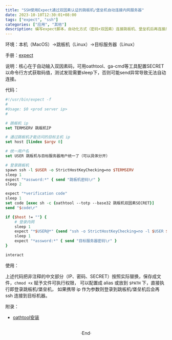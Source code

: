 ```yaml
---
title: "SSH使用Expect通过双因素认证的跳板机/堡垒机自动连接内网服务器"
date: 2023-10-10T12:30:01+08:00
tags: ["expect", "ssh"]
categories: ["应用", "其他"]
description: 编写expect脚本，自动化方式（密码+双因素）连接跳板机、堡垒机后再连接后续的内网Linux服务器（密码）。
---
```


环境：本机（MacOS）->跳板机（Linux）->目标服务器（Linux）

手册：[expect](https://linux.die.net/man/1/expect)

说明：核心在于自动输入双因素码，可用oathtool、ga-cmd等工具配置SECRET以命令行方式获取码值，测试发现需要sleep下，否则可能send异常导致无法自动连接。

代码：
```tcl
#!/usr/bin/expect -f
#
#Usage: $0 <prod server ip>
#

# 跳板机 ip
set TERMSERV 跳板机IP

# 通过跳板机才能访问的目标主机 ip
set host [lindex $argv 0]

# 统一用户名
set USER 跳板机与目标服务器用户统一了（可以具体分开）

# 登录跳板机
spawn ssh -l $USER -o StrictHostKeyChecking=no $TERMSERV
sleep 1
expect "*assword:*" { send "跳板机密码\r" }
sleep 2

expect "*verification code"
sleep 1
set code [exec sh -c {oathtool --totp --base32 跳板机双因素SECRET}]
send "$code\r"

if {$host != ""} {
    # 登录内网
    sleep 1
    expect "*$USER@*" {send "ssh -o StrictHostKeyChecking=no -l $USER $host\r"}
    sleep 1
    expect "*assword:*" { send "目标服务器密码\r" }
}

interact
```

使用：

上述代码把非注释的中文部分（IP、密码、SECRET）按照实际替换，保存成文件，`chmod +x` 赋予文件可执行权限，
可以配置成 alias 或放到 `$PATH` 下，直接执行即登录跳板机/堡垒机，
如果携带 ip 作为参数则登录到跳板机/堡垒机后会再 ssh 连接到目标机器。

附录：
- [oathtool安装](https://www.cnblogs.com/mm200p/p/10303924.html)

<br>

<center>  ·End·  </center>
